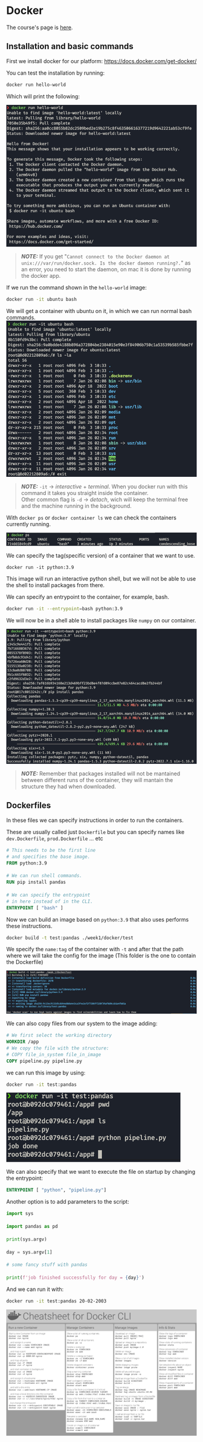 # Docker

The course's page is [here](https://github.com/DataTalksClub/data-engineering-zoomcamp/tree/main/week_1_basics_n_setup/2_docker_sql).

## Installation and basic commands

First we install docker for our platform: https://docs.docker.com/get-docker/

You can test the installation by running:

```bash
docker run hello-world
```
Which will print the following:

![docker-hello](./images/docker-hello.png)

> **_NOTE:_** If you get "`Cannot connect to the Docker daemon at unix:///var/run/docker.sock. Is the docker daemon running?.`" as an error, you need to start the daemon, on mac it is done by running the docker app. 

If we run the command shown in the `hello-world` image:
```bash
docker run -it ubuntu bash
```
We will get a container with ubuntu on it, in which we can run normal bash commands.
![docker-ubuntu](./images/docker-ubuntu.png)

> **_NOTE:_** `-it` -> _interactive_ + _terminal_. When you docker run with this command it takes you straight inside the container.\
> Other common flag is `-d` -> _detach_, wich will keep the terminal free and the machine running in the background.

With `docker ps` or `docker container ls` we can check the containers currently running.

![docker-list](./images/docker-list.png)

We can specify the tag(specific version) of a container that we want to use.
```
docker run -it python:3.9
```
This image will run an interactive python shell, but we will not be able to use the shell to install packages from there. 

We can specify an entrypoint to the container, for example, bash.

```bash
docker run -it --entrypoint=bash python:3.9
```
We will now be in a shell able to install packages like `numpy` on our container.

![docker-python](./images/docker-python.png)

> **_NOTE:_** Remember that packages installed will not be mantained between different runs of the container, they will mantain the structure they had when downloaded.

## Dockerfiles
In these files we can specify instructions in order to run the containers. 

These are usually called just `Dockerfile` but you can specify names like `dev.Dockerfile`, `prod.Dockerfile` ... etc

```Dockerfile
# This needs to be the first line
# and specifies the base image.
FROM python:3.9

# We can run shell commands.
RUN pip install pandas

# We can specify the entrypoint 
# in here instead of in the CLI.
ENTRYPOINT [ "bash" ]
```

Now we can build an image based on `python:3.9` that also uses performs these instructions.

```bash
docker build -t test:pandas ./week1/docker/test
```
We specify the `name:tag` of the container with `-t` and after that the path where we will take the config for the image (This folder is the one to contain the Dockerfile)

![docker-build](./images/docker-build.png)

We can also copy files from our system to the image adding:

```Dockerfile
# We first select the working directory
WORKDIR /app
# We copy the file with the structure:
# COPY file_in_system file_in_image
COPY pipeline.py pipeline.py
```

we can run this image by using:
```bash
docker run -it test:pandas
```

![docker-run](./images/docker-run.png)

We can also specify that we want to execute the file on startup by changing the entrypoint:
```Dockerfile
ENTRYPOINT [ "python", "pipeline.py"]
```

Another option is to add parameters to the script:
```python
import sys

import pandas as pd

print(sys.argv)

day = sys.argv[1]

# some fancy stuff with pandas

print(f'job finished successfully for day = {day}')
```
And we can run it with:
```bash
docker run -it test:pandas 20-02-2003
```

![docker-cheat](./images/dockercheatsheet.png)